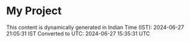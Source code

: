 # My Project

This content is dynamically generated in Indian Time (IST): 2024-06-27 21:05:31 IST
Converted to UTC: 2024-06-27 15:35:31 UTC
